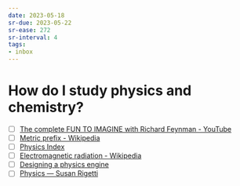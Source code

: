 ```yaml
---
date: 2023-05-18
sr-due: 2023-05-22
sr-ease: 272
sr-interval: 4
tags:
- inbox
---
```


# How do I study physics and chemistry?

- [ ] [The complete FUN TO IMAGINE with Richard Feynman - YouTube](https://www.youtube.com/watch?v=P1ww1IXRfTA)
- [ ] [Metric prefix - Wikipedia](https://en.wikipedia.org/wiki/Metric_prefix)
- [ ] [Physics Index](https://www.mathsisfun.com/physics/index.html)
- [ ] [Electromagnetic radiation - Wikipedia](https://en.wikipedia.org/wiki/Electromagnetic_radiation)
- [ ] [Designing a physics engine](https://winter.dev/articles/physics-engine)
- [ ] [Physics — Susan Rigetti](https://www.susanrigetti.com/physics)
